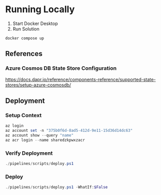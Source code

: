 # Running Locally

1. Start Docker Desktop
1. Run Solution
```
docker compose up
```

## References

### Azure Cosmos DB State Store Configuration

https://docs.dapr.io/reference/components-reference/supported-state-stores/setup-azure-cosmosdb/

## Deployment

### Setup Context

```powershell
az login
az account set -n "375b0f6d-8ad5-412d-9e11-15d36d14dc63"
az account show --query "name"
az acr login --name sharedzkpwxzacr
```

### Verify Deployment

```powershell
./pipelines/scripts/deploy.ps1
```

### Deploy

```powershell
./pipelines/scripts/deploy.ps1 -WhatIf:$False
```
